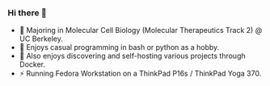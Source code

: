 ### Hi there 👋

- 🤔 Majoring in Molecular Cell Biology (Molecular Therapeutics Track 2) @ UC Berkeley.
- 🌱 Enjoys casual programming in bash or python as a hobby.
- 🔭 Also enjoys discovering and self-hosting various projects through Docker.
- ⚡ Running Fedora Workstation on a ThinkPad P16s / ThinkPad Yoga 370.
<!--
**kittyjosh111/kittyjosh111** is a ✨ _special_ ✨ repository because its `README.md` (this file) appears on your GitHub profile.

Here are some ideas to get you started:

- 🔭 I’m currently working on ...
- 🌱 I’m currently learning ...
- 👯 I’m looking to collaborate on ...
- 🤔 I’m looking for help with ...
- 💬 Ask me about ...
- 📫 How to reach me: ...
- 😄 Pronouns: ...
- ⚡ Fun fact: ...
-->
